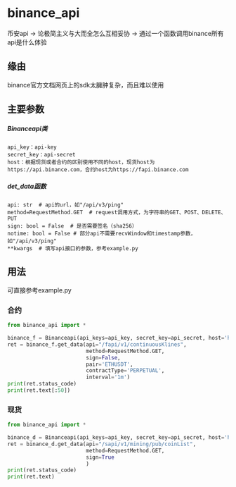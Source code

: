 # binance_api

币安api -> 论极简主义与大而全怎么互相妥协 -> 通过一个函数调用binance所有api是什么体验

## 缘由

binance官方文档网页上的sdk太臃肿复杂，而且难以使用

## 主要参数

##### Binanceapi类

```
api_key：api-key
secret_key：api-secret
host：根据现货或者合约的区别使用不同的host，现货host为https://api.binance.com，合约host为https://fapi.binance.com
```

##### det_data函数

```
api: str  # api的url，如"/api/v3/ping"
method=RequestMethod.GET  # request调用方式，为字符串的GET、POST、DELETE、PUT
sign: bool = False  # 是否需要签名（sha256）
notime: bool = False # 部分api不需要recvWindow和timestamp参数，如"/api/v3/ping"
**kwargs  # 填写api接口的参数，参考example.py
```

## 用法

可直接参考example.py

### 合约

```python
from binance_api import *

binance_f = Binanceapi(api_keys=api_key, secret_key=api_secret, host='https://fapi.binance.com')
ret = binance_f.get_data(api="/fapi/v1/continuousKlines",
                         method=RequestMethod.GET,
                         sign=False,
                         pair='ETHUSDT',
                         contractType='PERPETUAL',
                         interval='1m')
print(ret.status_code)
print(ret.text[:50])
```

### 现货

```python
from binance_api import *

binance_d = Binanceapi(api_keys=api_key, secret_key=api_secret, host='https://api.binance.com')
ret = binance_d.get_data(api="/sapi/v1/mining/pub/coinList",
                         method=RequestMethod.GET,
                         sign=True
                         )
print(ret.status_code)
print(ret.text)
```

